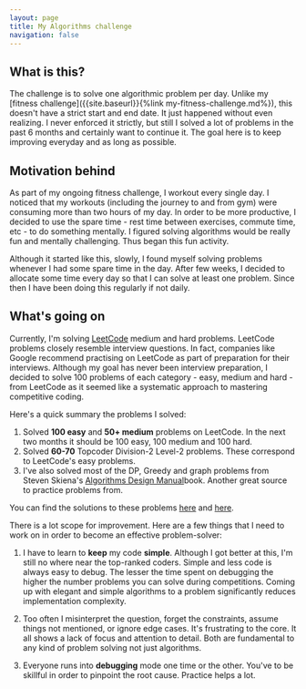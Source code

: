 ```yaml
---
layout: page
title: My Algorithms challenge
navigation: false
---
```


## What is this?
The challenge is to solve one algorithmic problem per day.
Unlike my [fitness challenge]({{site.baseurl}}{%link my-fitness-challenge.md%}),
this doesn't have a strict start and end date. It just happened without even
realizing. I never enforced it strictly, but still I solved a lot of
problems in the past 6 months and certainly want to continue it. The goal here
is to keep improving everyday and as long as possible.

## Motivation behind

As part of my ongoing fitness challenge, I workout every single day. I noticed
that my workouts (including the journey to and from gym) were consuming more than
two hours of my day. In order to be more productive, I decided to use the spare
time - rest time between exercises, commute time, etc - to do something mentally. 
I figured solving algorithms would be really fun and mentally challenging. Thus
began this fun activity.

Although it started like this, slowly, I found myself solving problems whenever
I had some spare time in the day. After few weeks, I decided to allocate some time
every day so that I can solve at least one problem. Since then I have been doing
this regularly if not daily.

## What's going on

Currently, I'm solving [LeetCode](https://leetcode.com/) medium and hard problems. LeetCode problems
closely resemble interview questions. In fact, companies like Google recommend
practising on LeetCode as part of preparation for their interviews. Although my
goal has never been interview preparation, I decided to solve 100 problems of
each category - easy, medium and hard - from LeetCode as it seemed like a
systematic approach to mastering competitive coding.

Here's a quick summary the problems I solved:
1. Solved __100 easy__ and __50+ medium__ problems on LeetCode. In the next two
months it should be 100 easy, 100 medium and 100 hard.
2. Solved __60-70__ Topcoder Division-2 Level-2 problems. These correspond to
LeetCode's easy problems.
3. I've also solved most of the DP, Greedy and graph problems from Steven Skiena's
[Algorithms Design Manual](http://www.algorist.com/)book. Another
great source to practice problems from.

You can find the solutions to these problems [here](https://github.com/gooty12/CodeMastery/tree/master/Topcoder)
and [here](https://github.com/gooty12/LeetCode).

There is a lot scope for improvement. Here are a few
things that I need to work on in order to become an effective problem-solver:
1. I have to learn to __keep__ my code __simple__. Although I got better at this,
I'm still no where near the top-ranked coders. Simple and less code is always
easy to debug. The lesser the time spent on debugging the higher the
number problems you can solve during competitions. Coming up with elegant and 
simple algorithms to a problem significantly reduces implementation complexity.

2. Too often I misinterpret the question, forget the constraints, assume things
not mentioned, or ignore edge cases. It's frustrating to the core. It all shows a
lack of focus and attention to detail. Both are fundamental to any kind of
problem solving not just algorithms.

3. Everyone runs into __debugging__ mode one time or the other. You've to be
skillful in order to pinpoint the root cause. Practice helps a lot.
